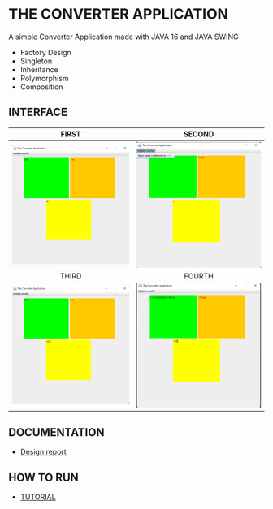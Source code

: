# THE CONVERTER APPLICATION

A simple Converter Application made with JAVA 16 and JAVA SWING

* Factory Design
* Singleton
* Inheritance
* Polymorphism
* Composition

## INTERFACE

| FIRST     | SECOND  |
|:------------: | :----------: |
| ![First](ScreenShots/ss1.png) | ![Second](ScreenShots/ss2.png) |
| THIRD    | FOURTH    |
| ![third](ScreenShots/ss3.png) | ![fourth](ScreenShots/ss4.png) |

## DOCUMENTATION
- [Design report](https://github.com/a-mohamad/soccer-game/blob/main/Documentation/report/report.pdf)

## HOW TO RUN

- [TUTORIAL](https://github.com/a-mohamad/soccer-game/blob/main/Documentation/report/report.pdf)
